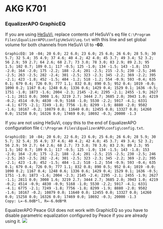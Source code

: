 # AKG K701
### EqualizerAPO GraphicEQ
If you are using [HeSuVi](https://sourceforge.net/projects/hesuvi/), replace contents of HeSuVi's eq file `C:\Program Files\EqualizerAPO\config\HeSuVi\eq.txt` with this line and set global volume for both channels from HeSuVi UI to **-60**.
```
GraphicEQ: 10 -84; 20 6.0; 22 6.0; 23 6.0; 25 6.0; 26 6.0; 28 5.9; 30 5.7; 32 5.4; 35 4.9; 37 4.6; 40 4.2; 42 4.0; 45 3.7; 49 3.4; 52 3.2; 56 2.9; 59 2.7; 64 2.6; 68 2.7; 73 3.0; 78 3.0; 83 2.9; 89 2.3; 95 1.5; 102 0.7; 109 0.1; 117 -0.5; 125 -1.0; 134 -1.5; 143 -1.8; 153 -2.0; 164 -2.0; 175 -2.2; 188 -2.4; 201 -2.5; 215 -2.5; 230 -2.5; 246 -2.5; 263 -2.5; 282 -2.4; 301 -2.5; 323 -2.3; 345 -2.2; 369 -2.2; 395 -2.1; 423 -1.8; 452 -1.5; 484 -1.2; 518 -1.2; 554 -0.9; 593 -0.4; 635 0.1; 679 0.4; 726 0.9; 777 1.1; 832 0.8; 890 0.5; 952 0.4; 1019 -0.0; 1090 0.2; 1167 0.4; 1248 0.6; 1336 0.6; 1429 0.4; 1529 0.1; 1636 -0.5; 1751 -1.0; 1873 -1.6; 2004 -2.3; 2145 -2.4; 2295 -2.1; 2455 -1.9; 2627 -1.1; 2811 0.0; 3008 1.6; 3219 2.7; 3444 2.7; 3685 2.0; 3943 1.0; 4219 -0.2; 4514 -0.9; 4830 -0.9; 5168 -1.0; 5530 -2.2; 5917 -4.1; 6331 -4.1; 6775 -2.1; 7249 -1.8; 7756 -1.8; 8299 -1.9; 8880 -2.0; 9502 -1.6; 10167 -0.2; 10879 0.0; 11640 0.0; 12455 0.0; 13327 0.0; 14260 0.0; 15258 0.0; 16326 0.0; 17469 0.0; 18692 -0.3; 20000 -1.3
```
If you are not using HeSuVi, copy this to the end of EqualizerAPO configuration file `C:\Program Files\EqualizerAPO\config\config.txt`.
```
GraphicEQ: 10 -84; 20 6.0; 22 6.0; 23 6.0; 25 6.0; 26 6.0; 28 5.9; 30 5.7; 32 5.4; 35 4.9; 37 4.6; 40 4.2; 42 4.0; 45 3.7; 49 3.4; 52 3.2; 56 2.9; 59 2.7; 64 2.6; 68 2.7; 73 3.0; 78 3.0; 83 2.9; 89 2.3; 95 1.5; 102 0.7; 109 0.1; 117 -0.5; 125 -1.0; 134 -1.5; 143 -1.8; 153 -2.0; 164 -2.0; 175 -2.2; 188 -2.4; 201 -2.5; 215 -2.5; 230 -2.5; 246 -2.5; 263 -2.5; 282 -2.4; 301 -2.5; 323 -2.3; 345 -2.2; 369 -2.2; 395 -2.1; 423 -1.8; 452 -1.5; 484 -1.2; 518 -1.2; 554 -0.9; 593 -0.4; 635 0.1; 679 0.4; 726 0.9; 777 1.1; 832 0.8; 890 0.5; 952 0.4; 1019 -0.0; 1090 0.2; 1167 0.4; 1248 0.6; 1336 0.6; 1429 0.4; 1529 0.1; 1636 -0.5; 1751 -1.0; 1873 -1.6; 2004 -2.3; 2145 -2.4; 2295 -2.1; 2455 -1.9; 2627 -1.1; 2811 0.0; 3008 1.6; 3219 2.7; 3444 2.7; 3685 2.0; 3943 1.0; 4219 -0.2; 4514 -0.9; 4830 -0.9; 5168 -1.0; 5530 -2.2; 5917 -4.1; 6331 -4.1; 6775 -2.1; 7249 -1.8; 7756 -1.8; 8299 -1.9; 8880 -2.0; 9502 -1.6; 10167 -0.2; 10879 0.0; 11640 0.0; 12455 0.0; 13327 0.0; 14260 0.0; 15258 0.0; 16326 0.0; 17469 0.0; 18692 -0.3; 20000 -1.3
Copy: L=-6.0dB*l, R=-6.0dB*R
```
EqualizerAPO Peace GUI does not work with GraphicEQ so you have to disable parametric equalization configured by Peace if you are already using it.
![](https://raw.githubusercontent.com/jaakkopasanen/AutoEq/master/results/SBAF-Serious/innerfidelity/onear/AKG%20K701/AKG%20K701.png)
